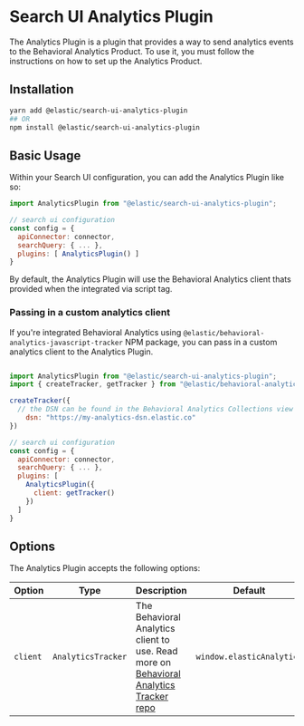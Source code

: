# Search UI Analytics Plugin

The Analytics Plugin is a plugin that provides a way to send analytics events to the Behavioral Analytics Product. To use it, you must follow the instructions on how to set up the Analytics Product.

## Installation

```bash
yarn add @elastic/search-ui-analytics-plugin
## OR
npm install @elastic/search-ui-analytics-plugin
```

## Basic Usage

Within your Search UI configuration, you can add the Analytics Plugin like so:

```js
import AnalyticsPlugin from "@elastic/search-ui-analytics-plugin";

// search ui configuration
const config = {
  apiConnector: connector,
  searchQuery: { ... },
  plugins: [ AnalyticsPlugin() ]
}
```

By default, the Analytics Plugin will use the Behavioral Analytics client thats provided when the integrated via script tag.

### Passing in a custom analytics client

If you're integrated Behavioral Analytics using `@elastic/behavioral-analytics-javascript-tracker` NPM package, you can pass in a custom analytics client to the Analytics Plugin.

```js

import AnalyticsPlugin from "@elastic/search-ui-analytics-plugin";
import { createTracker, getTracker } from "@elastic/behavioral-analytics-javascript-tracker";

createTracker({
  // the DSN can be found in the Behavioral Analytics Collections view page
    dsn: "https://my-analytics-dsn.elastic.co"
})

// search ui configuration
const config = {
  apiConnector: connector,
  searchQuery: { ... },
  plugins: [
    AnalyticsPlugin({
      client: getTracker()
    })
  ]
}
```

## Options

The Analytics Plugin accepts the following options:

| Option   | Type               | Description                                                                                                                                       | Default                   |
| -------- | ------------------ | ------------------------------------------------------------------------------------------------------------------------------------------------- | ------------------------- |
| `client` | `AnalyticsTracker` | The Behavioral Analytics client to use. Read more on [Behavioral Analytics Tracker repo](https://github.com/elastic/behavioral-analytics-tracker) | `window.elasticAnalytics` |
